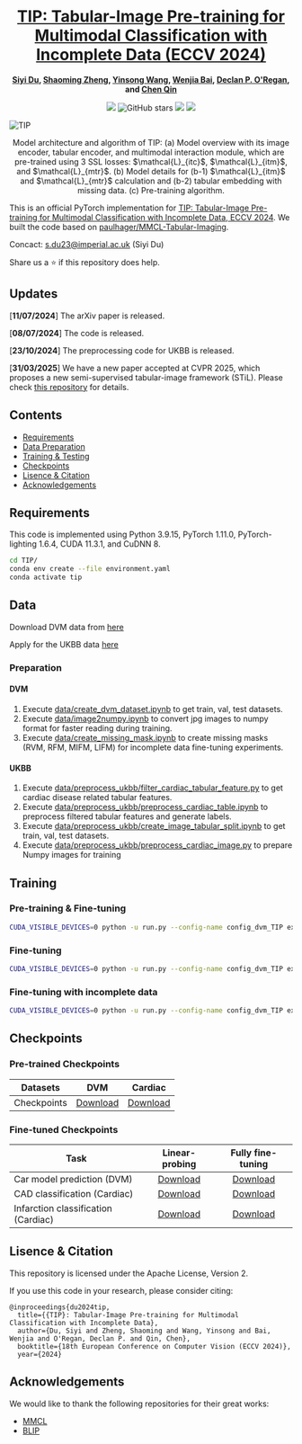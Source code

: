 <div align="center">

<h1><a href="https://dl.acm.org/doi/abs/10.1007/978-3-031-72633-0_27">TIP: Tabular-Image Pre-training for Multimodal Classification with Incomplete Data (ECCV 2024)</a></h1>

**[Siyi Du](https://scholar.google.com/citations?user=zsOt8MYAAAAJ&hl=en), [Shaoming Zheng](https://scholar.google.com/citations?user=84zgYXEAAAAJ&hl=en&oi=ao),
[Yinsong Wang](https://orcid.org/0009-0008-7288-4227), [Wenjia Bai](https://scholar.google.com/citations?view_op=list_works&hl=en&hl=en&user=IA1QFM4AAAAJ&sortby=pubdate), [Declan P. O'Regan](https://scholar.google.com/citations?user=85u-LbAAAAAJ&hl=en&oi=ao), and [Chen Qin](https://scholar.google.com/citations?view_op=list_works&hl=en&hl=en&user=mTWrOqHOqjoC&pagesize=80&sortby=pubdate)** 

![](https://komarev.com/ghpvc/?username=siyi-windTIP&label=visitors)
![GitHub stars](https://badgen.net/github/stars/siyi-wind/TIP)
[![](https://img.shields.io/badge/license-Apache--2.0-blue)](#License)
[![](https://img.shields.io/badge/arXiv-2407.07582-b31b1b.svg)](https://arxiv.org/abs/2407.07582)

</div>

![TIP](./Images/model.jpg)
<p align="center">Model architecture and algorithm of TIP: (a) Model overview with its image encoder, tabular encoder, and multimodal interaction module, which are pre-trained using 3 SSL losses: $\mathcal{L}_{itc}$, $\mathcal{L}_{itm}$, and $\mathcal{L}_{mtr}$. (b) Model details for (b-1) $\mathcal{L}_{itm}$ and $\mathcal{L}_{mtr}$ calculation and (b-2) tabular embedding with missing data. (c) Pre-training algorithm.</p>

This is an official PyTorch implementation for [TIP: Tabular-Image Pre-training for Multimodal Classification with Incomplete Data, ECCV 2024][1]. We built the code based on [paulhager/MMCL-Tabular-Imaging](https://github.com/paulhager/MMCL-Tabular-Imaging). 

Concact: s.du23@imperial.ac.uk (Siyi Du)

Share us a :star: if this repository does help. 

## Updates
[**11/07/2024**] The arXiv paper is released. 

[**08/07/2024**] The code is released.

[**23/10/2024**] The preprocessing code for UKBB is released.

[**31/03/2025**] We have a new paper accepted at CVPR 2025, which proposes a new semi-supervised tabular-image framework (STiL). Please check [this repository](https://github.com/siyi-wind/STiL) for details.

## Contents
- [Requirements](#requirements)
- [Data Preparation](#data-preparation)
- [Training & Testing](#training--testing)
- [Checkpoints](#checkpoints)
- [Lisence & Citation](#lisence--citation)
- [Acknowledgements](#acknowledgements)

## Requirements
This code is implemented using Python 3.9.15, PyTorch 1.11.0, PyTorch-lighting 1.6.4, CUDA 11.3.1, and CuDNN 8.

```sh
cd TIP/
conda env create --file environment.yaml
conda activate tip
```

## Data
Download DVM data from [here][2]

Apply for the UKBB data [here][3]

### Preparation
#### DVM
1. Execute [data/create_dvm_dataset.ipynb](./data/create_dvm_dataset.ipynb) to get train, val, test datasets.
2. Execute [data/image2numpy.ipynb](./data/image2numpy.py) to convert jpg images to numpy format for faster reading during training. 
3. Execute [data/create_missing_mask.ipynb](./data/create_missing_mask.ipynb) to create missing masks (RVM, RFM, MIFM, LIFM) for incomplete data fine-tuning experiments.

#### UKBB
1. Execute [data/preprocess_ukbb/filter_cardiac_tabular_feature.py](./data/preprocess_ukbb/filter_cardiac_tabular_feature.py) to get cardiac disease related tabular features.
2. Execute [data/preprocess_ukbb/preprocess_cardiac_table.ipynb](./data/preprocess_ukbb/preprocess_cardiac_table.ipynb) to preprocess filtered tabular features and generate labels.
3. Execute [data/preprocess_ukbb/create_image_tabular_split.ipynb](./data/preprocess_ukbb/create_image_tabular_split.ipynb) to get train, val, test datasets.
4. Execute [data/preprocess_ukbb/preprocess_cardiac_image.py](./data/preprocess_ukbb/preprocess_cardiac_image.py) to prepare Numpy images for training


## Training

### Pre-training & Fine-tuning
```sh
CUDA_VISIBLE_DEVICES=0 python -u run.py --config-name config_dvm_TIP exp_name=pretrain
```

### Fine-tuning
```sh
CUDA_VISIBLE_DEVICES=0 python -u run.py --config-name config_dvm_TIP exp_name=finetune pretrain=False evaluate=True checkpoint={YOUR_PRETRAINED_CKPT_PATH}
```

### Fine-tuning with incomplete data
```sh
CUDA_VISIBLE_DEVICES=0 python -u run.py --config-name config_dvm_TIP exp_name=missing pretrain=False evaluate=True checkpoint={YOUR_PRETRAINED_CKPT_PATH} missing_tabular=True missing_strategy=value missing_rate=0.3
```

## Checkpoints
### Pre-trained Checkpoints
Datasets | DVM | Cardiac 
--- | :---: | :---: 
Checkpoints | [Download](https://drive.google.com/file/d/1FPUfO-XNwlYb_YklIdi8vOHr5GjpcJvY/view?usp=sharing)| [Download](https://drive.google.com/file/d/1AKUq64WXn3j6-IhoUwarRuZ2PVDgNg_g/view?usp=sharing) 

### Fine-tuned Checkpoints

Task | Linear-probing | Fully fine-tuning 
--- | :---: | :---: 
Car model prediction (DVM) | [Download](https://drive.google.com/drive/folders/1trw5GJ9zUU_pMDyxQ86RMzFq-c3OTsfT?usp=sharing)| [Download](https://drive.google.com/drive/folders/1xvlwANfW3vCCQtOKJEgEKJirnXBJpaQM?usp=sharing) 
CAD classification (Cardiac) | [Download](https://drive.google.com/drive/folders/1ZcNgw3iqbCw6MCRsotQEAkQAaajCkIid?usp=sharing)| [Download](https://drive.google.com/drive/folders/1ZC7f_CsP_ycqxxb0119a_mynoU5tw8Zx?usp=sharing) 
Infarction classification (Cardiac) | [Download](https://drive.google.com/drive/folders/1z-f7rUr2DWkLgQNw9p5k0vnjafHAthLg?usp=sharing)| [Download](https://drive.google.com/drive/folders/1lv94dYWdfXKuCvsxHYEq6Jgv9-JPXmsb?usp=sharing) 

## Lisence & Citation
This repository is licensed under the Apache License, Version 2.

If you use this code in your research, please consider citing:

```text
@inproceedings{du2024tip,
  title={{TIP}: Tabular-Image Pre-training for Multimodal Classification with Incomplete Data},
  author={Du, Siyi and Zheng, Shaoming and Wang, Yinsong and Bai, Wenjia and O'Regan, Declan P. and Qin, Chen},
  booktitle={18th European Conference on Computer Vision (ECCV 2024)},
  year={2024}
```

## Acknowledgements
We would like to thank the following repositories for their great works:
* [MMCL](https://github.com/paulhager/MMCL-Tabular-Imaging)
* [BLIP](https://github.com/salesforce/BLIP)


[1]: https://arxiv.org/abs/2407.07582
[2]: https://deepvisualmarketing.github.io/
[3]: https://www.ukbiobank.ac.uk/enable-your-research/apply-for-access
